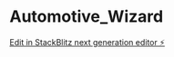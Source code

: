 # Automotive_Wizard

[Edit in StackBlitz next generation editor ⚡️](https://stackblitz.com/~/github.com/TanithFrancis/Automotive_Wizard)